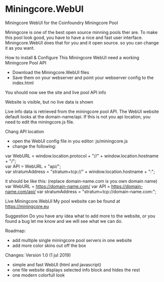 # Miningcore.WebUI
Miningcore WebUI for the Coinfoundry Miningcore Pool

Miningcore is one of the best open source minning pools ther are.
To make this pool look good, you have to have a nice and fast user interface.
Miningcore.WebUI does that for you and it open source. so you can change it as you want. 

How to install & Configure
This Miningcore WebUI need a working Miningcore Pool API
- Download the Miningcore.WebUI files
- Save them on your webserver and point your webserver config to the index.html
  
You should now see the site and live pool API info


  
Website is visible, but no live data is shown

Live info data is retrieved from the miningcore pool API.
The WebUI website default looks at the domain-name/api.
If this is not you api location, you need to edit the miningcore.js file.

Chang API location
- open the WebUI config file in you editor: js/miningcore.js
- change the following:

var WebURL         = window.location.protocol + "//" + window.location.hostname + "/";  
var API            = WebURL + "api/";   			
var stratumAddress = "stratum+tcp://" + window.location.hostname + ":";                 

it should be like this: 
(replace domain-name.com is you own domain name)
var WebURL         = https://domain-name.com/
var API            = https://domain-name.com/api/
var stratumAddress = "stratum+tcp://domain-name.com:";



Live Miningcore.WebUI
My pool website can be found at https://miningcore.eu


Suggestion
Do you have any idea what to add more to the website, or you found a bug
let me know and we will see what we can do.


Roadmap:
- add multiple single miningcore pool servers in one website
- add more color skins out off the box


Changes:
Version 1.0  (1 jul 2019)
- simple and fast WebUI (html and javascript)
- one file website displays selected info block and hides the rest
- one modern colorfull look 


